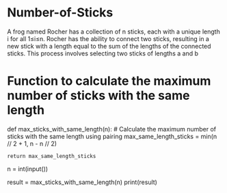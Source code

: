 # Number-of-Sticks
A frog named Rocher has a collection of n sticks, each with a unique length i for all 1≤i≤n. Rocher has the ability to connect two sticks, resulting in a new stick with a length equal to the sum of the lengths of the connected sticks. This process involves selecting two sticks of lengths a and b

# Function to calculate the maximum number of sticks with the same length
def max_sticks_with_same_length(n):
    # Calculate the maximum number of sticks with the same length using pairing
    max_same_length_sticks = min(n // 2 + 1, n - n // 2)

    return max_same_length_sticks

n = int(input())

result = max_sticks_with_same_length(n)
print(result)
